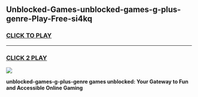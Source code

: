 
## Unblocked-Games-unblocked-games-g-plus-genre-Play-Free-si4kq
<h3>
<a href="https://premium76.site?title=unblocked-games-g-plus-genre&ref=17A">CLICK TO PLAY</a></h3>
<hr>

<h3>
<a href="https://premium76.site?title=unblocked-games-g-plus-genre&ref=17A">CLICK 2 PLAY</a>
  
</h3>

<a href="https://premium76.site?title=unblocked-games-g-plus-genre&ref=17A"><img src="https://clearcache.store/games.png"></a>


**unblocked-games-g-plus-genre games unblocked: Your Gateway to Fun and Accessible Online Gaming**
